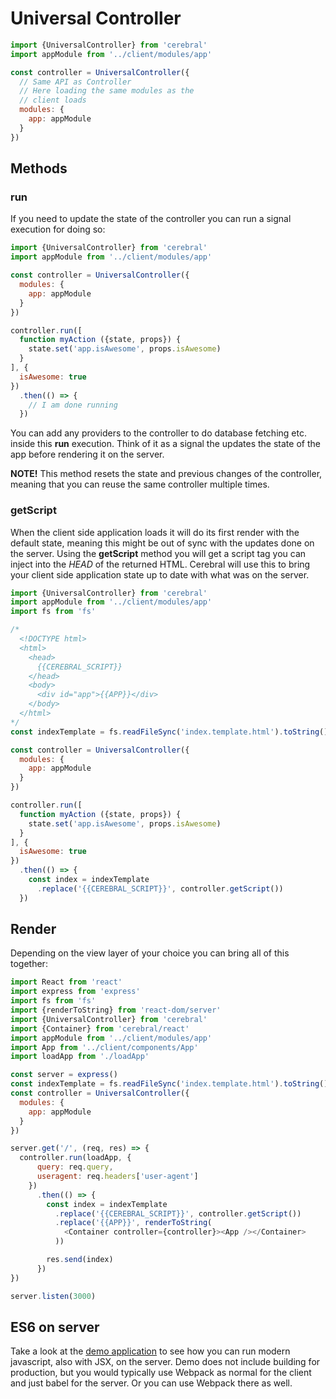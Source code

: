 # Universal Controller

```js
import {UniversalController} from 'cerebral'
import appModule from '../client/modules/app'

const controller = UniversalController({
  // Same API as Controller
  // Here loading the same modules as the
  // client loads
  modules: {
    app: appModule
  }
})
```

## Methods
### run
If you need to update the state of the controller you can run a signal execution for doing so:

```js
import {UniversalController} from 'cerebral'
import appModule from '../client/modules/app'

const controller = UniversalController({
  modules: {
    app: appModule
  }
})

controller.run([
  function myAction ({state, props}) {
    state.set('app.isAwesome', props.isAwesome)
  }
], {
  isAwesome: true
})
  .then(() => {
    // I am done running
  })
```

You can add any providers to the controller to do database fetching etc. inside this **run** execution. Think of it as a signal the updates the state of the app before rendering it on the server.

**NOTE!** This method resets the state and previous changes of the controller, meaning that you can reuse the same controller multiple times.

### getScript
When the client side application loads it will do its first render with the default state, meaning this might be out of sync with the updates done on the server. Using the **getScript** method you will get a script tag you can inject into the *HEAD* of the returned HTML. Cerebral will use this to bring your client side application state up to date with what was on the server.

```js
import {UniversalController} from 'cerebral'
import appModule from '../client/modules/app'
import fs from 'fs'

/*
  <!DOCTYPE html>
  <html>
    <head>
      {{CEREBRAL_SCRIPT}}
    </head>
    <body>
      <div id="app">{{APP}}</div>
    </body>
  </html>
*/
const indexTemplate = fs.readFileSync('index.template.html').toString()

const controller = UniversalController({
  modules: {
    app: appModule
  }
})

controller.run([
  function myAction ({state, props}) {
    state.set('app.isAwesome', props.isAwesome)
  }
], {
  isAwesome: true
})
  .then(() => {
    const index = indexTemplate
      .replace('{{CEREBRAL_SCRIPT}}', controller.getScript())
  })
```

## Render
Depending on the view layer of your choice you can bring all of this together:

```js
import React from 'react'
import express from 'express'
import fs from 'fs'
import {renderToString} from 'react-dom/server'
import {UniversalController} from 'cerebral'
import {Container} from 'cerebral/react'
import appModule from '../client/modules/app'
import App from '../client/components/App'
import loadApp from './loadApp'

const server = express()
const indexTemplate = fs.readFileSync('index.template.html').toString()
const controller = UniversalController({
  modules: {
    app: appModule
  }
})

server.get('/', (req, res) => {
  controller.run(loadApp, {
      query: req.query,
      useragent: req.headers['user-agent']
    })
      .then(() => {
        const index = indexTemplate
          .replace('{{CEREBRAL_SCRIPT}}', controller.getScript())
          .replace('{{APP}}', renderToString(
            <Container controller={controller}><App /></Container>
          ))

        res.send(index)
      })
})

server.listen(3000)
```

## ES6 on server
Take a look at the [demo application](https://github.com/cerebral/cerebral/tree/master/demos/universal) to see how you can run modern javascript, also with JSX, on the server. Demo does not include building for production, but you would typically use Webpack as normal for the client and just babel for the server. Or you can use Webpack there as well.
